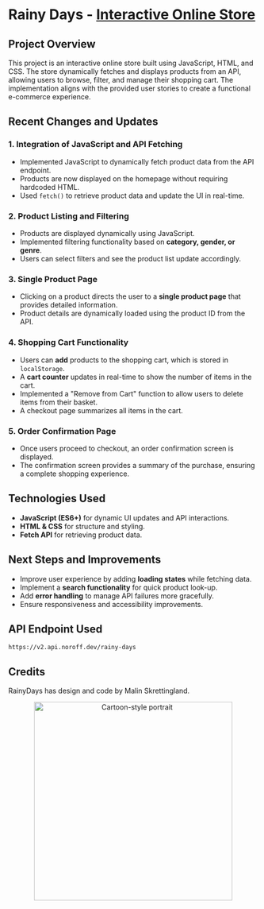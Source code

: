 # Rainy Days - [Interactive Online Store](https://malin-malin.github.io/rainyDays-with-js/index.html)

## Project Overview

This project is an interactive online store built using JavaScript, HTML, and CSS. The store dynamically fetches and displays products from an API, allowing users to browse, filter, and manage their shopping cart. The implementation aligns with the provided user stories to create a functional e-commerce experience.

## Recent Changes and Updates

### 1. **Integration of JavaScript and API Fetching**

- Implemented JavaScript to dynamically fetch product data from the API endpoint.
- Products are now displayed on the homepage without requiring hardcoded HTML.
- Used `fetch()` to retrieve product data and update the UI in real-time.

### 2. **Product Listing and Filtering**

- Products are displayed dynamically using JavaScript.
- Implemented filtering functionality based on **category, gender, or genre**.
- Users can select filters and see the product list update accordingly.

### 3. **Single Product Page**

- Clicking on a product directs the user to a **single product page** that provides detailed information.
- Product details are dynamically loaded using the product ID from the API.

### 4. **Shopping Cart Functionality**

- Users can **add** products to the shopping cart, which is stored in `localStorage`.
- A **cart counter** updates in real-time to show the number of items in the cart.
- Implemented a "Remove from Cart" function to allow users to delete items from their basket.
- A checkout page summarizes all items in the cart.

### 5. **Order Confirmation Page**

- Once users proceed to checkout, an order confirmation screen is displayed.
- The confirmation screen provides a summary of the purchase, ensuring a complete shopping experience.

## Technologies Used

- **JavaScript (ES6+)** for dynamic UI updates and API interactions.
- **HTML & CSS** for structure and styling.
- **Fetch API** for retrieving product data.

## Next Steps and Improvements

- Improve user experience by adding **loading states** while fetching data.
- Implement a **search functionality** for quick product look-up.
- Add **error handling** to manage API failures more gracefully.
- Ensure responsiveness and accessibility improvements.

## API Endpoint Used

```
https://v2.api.noroff.dev/rainy-days
```

## Credits

RainyDays has design and code by Malin Skrettingland.

<p align="center">
  <img src="image/Cartoon-style-portrait-01.05.jpg" alt="Cartoon-style portrait" width="400">
</p>
